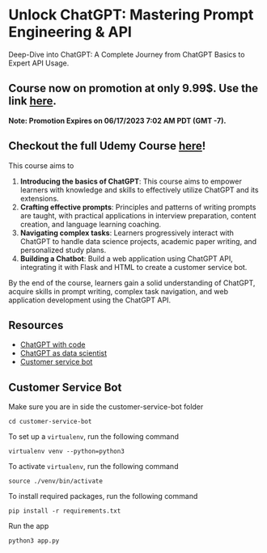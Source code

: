 # Unlock ChatGPT:  Mastering Prompt Engineering & API
Deep-Dive into ChatGPT: A Complete Journey from ChatGPT Basics to Expert API Usage.

## Course now on promotion at only 9.99$. Use the link [here](https://www.udemy.com/course/unlock-chatgpt-mastering-prompt-engineering-api/?couponCode=5D66247D61C554F43731).


**Note: Promotion Expires on 06/17/2023 7:02 AM PDT (GMT -7).**


## Checkout the full Udemy Course [here](https://www.udemy.com/course/unlock-chatgpt-mastering-prompt-engineering-api/)!


This course aims to

1. **Introducing the basics of ChatGPT**: This course aims to empower learners with knowledge and skills to effectively utilize ChatGPT and its extensions.
2. **Crafting effective prompts**: Principles and patterns of writing prompts are taught, with practical applications in interview preparation, content creation, and language learning coaching.
3. **Navigating complex tasks**: Learners progressively interact with ChatGPT to handle data science projects, academic paper writing, and personalized study plans. 
4. **Building a Chatbot**: Build a web application using ChatGPT API, integrating it with Flask and HTML to create a customer service bot.

By the end of the course, learners gain a solid understanding of ChatGPT, acquire skills in prompt writing, 
complex task navigation, and web application development using the ChatGPT API.



## Resources

- [ChatGPT with code](./chatgpt-with-code)
- [ChatGPT as data scientist](./chatgpt-as-data-scientist)
- [Customer service bot](./customer-service-bot)

## Customer Service Bot

Make sure you are in side the customer-service-bot folder

```
cd customer-service-bot
```

To set up a `virtualenv`, run the following command

```
virtualenv venv --python=python3
```

To activate `virtualenv`, run the following command

```
source ./venv/bin/activate
```

To install required packages, run the following command

```
pip install -r requirements.txt
```

Run the app

```
python3 app.py
```

